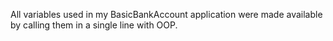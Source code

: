 All variables used in my BasicBankAccount application were made available by calling them in a single line with OOP.

